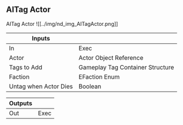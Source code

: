 ## AITag Actor
AITag Actor
![[../img/nd_img_AITagActor.png]]

|Inputs||
|--|--|
| In | Exec |
| Actor | Actor Object Reference |
| Tags to Add | Gameplay Tag Container Structure |
| Faction | EFaction Enum |
| Untag when Actor Dies | Boolean |

|Outputs||
|--|--|
| Out | Exec |

